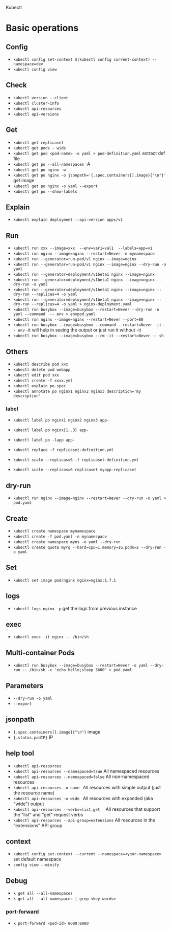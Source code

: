 Kubectl

# Basic operations

## Config
- `kubectl config set-context $(kubectl config current-context) --namespace=dev`
- `kubectl config view`

## Check
- `kubectl version --client`
- `kubectl cluster-info`
- `kubectl api-resources`
- `kubectl api-versions`

## Get
- `kubectl get replicaset`
- `kubectl get pods - wide`
- `kubectl get pod <pod-name> -o yaml > pod-definition.yaml`        extract def file
- `kubectl get po --all-namespaces`     -A
- `kubectl get po nginx -w`
- `kubectl get po nginx -o jsonpath='{.spec.containers[].image}{"\n"}'` get image
- `kubectl get po nginx -o yaml --export`
- `kubectl get po --show-labels`

## Explain
- `kubectl explain deployment --api-version apps/v1`

## Run
- `kubectl run xxx --image=xxx  --env=var1=val1  --labels=app=v1`
- `kubectl run nginx --image=nginx --restart=Never -n mynamespace`
- `kubectl run --generator=run-pod/v1 nginx --image=nginx`
- `kubectl run --generator=run-pod/v1 nginx --image=nginx --dry-run -o yaml`
- `kubectl run --generator=deployment/v1beta1 nginx --image=nginx`
- `kubectl run --generator=deployment/v1beta1 nginx --image=nginx --dry-run -o yaml`
- `kubectl run --generator=deployment/v1beta1 nginx --image=nginx --dry-run --replicas=4 -o yaml`
- `kubectl run --generator=deployment/v1beta1 nginx --image=nginx --dry-run --replicas=4 -o yaml > nginx-deployment.yaml`
- `kubectl run busybox --image=busybox --restart=Never --dry-run -o yaml --command  -- env > envpod.yaml`
- `kubectl run nginx --image=nginx --restart=Never --port=80`
- `kubectl run busybox --image=busybox --command --restart=Never -it -- env` -it will help in seeing the output or just run it without -it
- `kubectl run busybox --image=busybox --rm -it --restart=Never -- sh`


## Others
- `kubectl describe pod xxx`
- `kubectl delete pod webapp`
- `kubectl edit pod xxx`
- `kubectl create -f xxxx.yml`
- `kubectl explain po.spec`
- `kubectl annotate po nginx1 nginx2 nginx3 description='my description'`

### label
- `kubectl label po nginx1 nginx2 nginx3 app-`
- `kubectl label po nginx{1..3} app-`
- `kubectl label po -lapp app-`


- `kubectl replace -f replicaset-definition.yml`

- `kubectl scale --replicas=6 -f replicaset-definition.yml`
- `kubectl scale --replicas=6 replicaset myapp-replicaset`

## dry-run
- `kubectl run nginx --image=nginx --restart=Never --dry-run -o yaml > pod.yaml`

## Create
- `kubectl create namespace mynamespace`
- `kubectl create -f pod.yaml -n mynamespace`
- `kubectl create namespace myns -o yaml --dry-run`
- `kubectl create quota myrq --hard=cpu=1,memory=1G,pods=2 --dry-run -o yaml`

## Set
- `kubectl set image pod/nginx nginx=nginx:1.7.1`


## logs
- `kubectl logs nginx -p`  get the logs from previous instance

## exec
- `kubectl exec -it nginx -- /bin/sh`


## Multi-container Pods
- `kubectl run busybox --image=busybox --restart=Never -o yaml --dry-run -- /bin/sh -c 'echo hello;sleep 3600' > pod.yaml`

## Parameters

- `--dry-run -o yaml`
- `--export`

## jsonpath
- `{.spec.containers[].image}{"\n"}`    image
- `{.status.podIP}`                     IP

## help tool
- `kubectl api-resources`
- `kubectl api-resources --namespaced=true`         All namespaced resources
- `kubectl api-resources --namespaced=false`        All non-namespaced resources
- `kubectl api-resources -o name `                  All resources with simple output (just the resource name)
- `kubectl api-resources -o wide `                  All resources with expanded (aka "wide") output
- `kubectl api-resources --verbs=list,get  `        All resources that support the "list" and "get" request verbs
- `kubectl api-resources --api-group=extensions`    All resources in the "extensions" API group

## context
- `kubectl config set-context --current --namespace=<your-namespace>`  set default namespace
- `config view --minify`

## Debug
- `k get all --all-namespaces`
- `k get all --all-namespaces | grep <key-words>`

### port-forward
- `k port-forward <pod-id> 8080:8080`